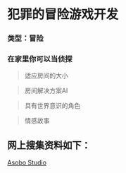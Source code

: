 # 犯罪的冒险游戏开发
### 类型：冒险
### 在家里你可以当侦探
> 适应房间的大小

> 房间解决方案AI

> 具有世界意识的角色

> 情感故事


## 网上搜集资料如下：
[Asobo Studio](http://www.asobostudio.com/games/fragments)
